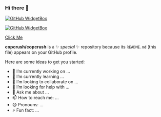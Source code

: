 ### Hi there 👋

[![GitHub WidgetBox](https://github-widgetbox.vercel.app/api/profile?username=copcrush&data=followers,repositories,stars,commits)](https://github.com/Jurredr/github-widgetbox)

[![GitHub WidgetBox](https://github-widgetbox.vercel.app/api/skills?languages=js,ts,html,css,json,postgresql,mysql,powershell,visualbasic)](https://github.com/Jurredr/github-widgetbox)

<a href="https://www.instagram.com/copcrush/">Click Me</a>


**copcrush/copcrush** is a ✨ _special_ ✨ repository because its `README.md` (this file) appears on your GitHub profile.

Here are some ideas to get you started:

- 🔭 I’m currently working on ...
- 🌱 I’m currently learning ...
- 👯 I’m looking to collaborate on ...
- 🤔 I’m looking for help with ...
- 💬 Ask me about ...
- 📫 How to reach me: ...
- 😄 Pronouns: ...
- ⚡ Fun fact: ...

